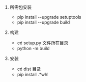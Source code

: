 1. 所需包安装
   * pip install --upgrade setuptools
   * pip install --upgrade build

2. 构建
   * cd setup.py 文件所在目录
   * python -m build

3. 安装
   * cd dist 目录
   * pip install .*whl